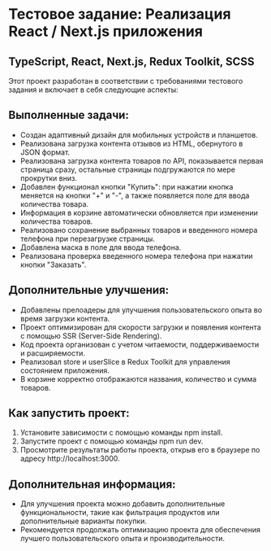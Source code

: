 # Тестовое задание: Реализация React / Next.js приложения

## TypeScript, React, Next.js, Redux Toolkit, SCSS

Этот проект разработан в соответствии с требованиями тестового задания и включает в себя следующие аспекты:

## Выполненные задачи:
- Создан адаптивный дизайн для мобильных устройств и планшетов.
- Реализована загрузка контента отзывов из HTML, обернутого в JSON формат.
- Реализована загрузка контента товаров по API, показывается первая страница сразу, остальные страницы подгружаются по мере прокрутки вниз.
- Добавлен функционал кнопки "Купить": при нажатии кнопка меняется на кнопки "+" и "-", а также появляется поле для ввода количества товара.
- Информация в корзине автоматически обновляется при изменении количества товаров.
- Реализовано сохранение выбранных товаров и введенного номера телефона при перезагрузке страницы.
- Добавлена маска в поле для ввода телефона.
- Реализована проверка введенного номера телефона при нажатии кнопки "Заказать".

## Дополнительные улучшения:
- Добавлены прелоадеры для улучшения пользовательского опыта во время загрузки контента.
- Проект оптимизирован для скорости загрузки и появления контента с помощью SSR (Server-Side Rendering).
- Код проекта организован с учетом читаемости, поддерживаемости и расширяемости.
- Реализовал store и userSlice в Redux Toolkit для управления состоянием приложения.
- В корзине корректно отображаются названия, количество и сумма товаров.

## Как запустить проект:
1. Установите зависимости с помощью команды npm install.
2. Запустите проект с помощью команды npm run dev.
3. Просмотрите результаты работы проекта, открыв его в браузере по адресу http://localhost:3000.

## Дополнительная информация:
- Для улучшения проекта можно добавить дополнительные функциональности, такие как фильтрация продуктов или дополнительные варианты покупки.
- Рекомендуется продолжать оптимизацию проекта для обеспечения лучшего пользовательского опыта и производительности.
